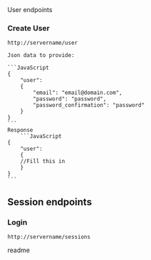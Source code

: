 <snippet>
  <content><![CDATA[
# ${1:Project Name}
API document for the rails server for our FMSC app.

## User endpoints

### Create User
	http://servername/user

	Json data to provide:

	```JavaScript
	{	
		"user": 
		{
	    	"email": "email@domain.com",
	    	"password": "password",
	    	"password_confirmation": "password"
		}
	}
	```
	Response
		```JavaScript
	{	
		"user": 
		{
		//Fill this in
 		}
	}
	```

## Session endpoints

### Login
	http://servername/sessions

></content>
  <tabTrigger>readme</tabTrigger>
</snippet>
